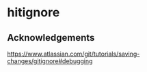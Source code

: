# hitignore

## Acknowledgements
https://www.atlassian.com/git/tutorials/saving-changes/gitignore#debugging

